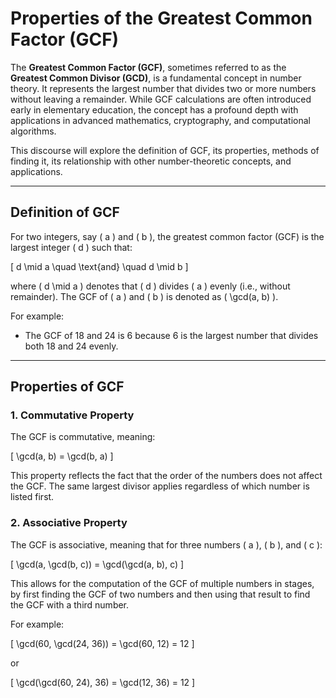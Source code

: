 # **Properties of the Greatest Common Factor (GCF)**

The **Greatest Common Factor (GCF)**, sometimes referred to as the **Greatest Common Divisor (GCD)**, is a fundamental concept in number theory. It represents the largest number that divides two or more numbers without leaving a remainder. While GCF calculations are often introduced early in elementary education, the concept has a profound depth with applications in advanced mathematics, cryptography, and computational algorithms.

This discourse will explore the definition of GCF, its properties, methods of finding it, its relationship with other number-theoretic concepts, and applications.

---

## **Definition of GCF**

For two integers, say \( a \) and \( b \), the greatest common factor (GCF) is the largest integer \( d \) such that:

\[
d \mid a \quad \text{and} \quad d \mid b
\]

where \( d \mid a \) denotes that \( d \) divides \( a \) evenly (i.e., without remainder). The GCF of \( a \) and \( b \) is denoted as \( \gcd(a, b) \).

For example:

- The GCF of 18 and 24 is 6 because 6 is the largest number that divides both 18 and 24 evenly.

---

## **Properties of GCF**

### **1. Commutative Property**

The GCF is commutative, meaning:

\[
\gcd(a, b) = \gcd(b, a)
\]

This property reflects the fact that the order of the numbers does not affect the GCF. The same largest divisor applies regardless of which number is listed first.

### **2. Associative Property**

The GCF is associative, meaning that for three numbers \( a \), \( b \), and \( c \):

\[
\gcd(a, \gcd(b, c)) = \gcd(\gcd(a, b), c)
\]

This allows for the computation of the GCF of multiple numbers in stages, by first finding the GCF of two numbers and then using that result to find the GCF with a third number.

For example:

\[
\gcd(60, \gcd(24, 36)) = \gcd(60, 12) = 12
\]

or

\[
\gcd(\gcd(60, 24), 36) = \gcd(12, 36) = 12
\]

